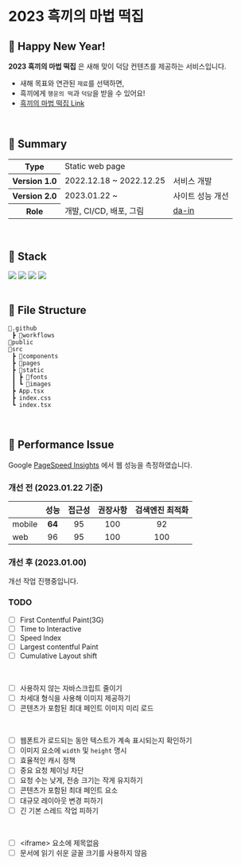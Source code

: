 # 2023 흑끼의 마법 떡집

## 🐰 Happy New Year!

**2023 흑끼의 마법 떡집** 은 새해 맞이 덕담 컨텐츠를 제공하는 서비스입니다.

- 새해 목표와 연관된 `재료`를 선택하면,
- 흑끼에게 `행운의 떡`과 `덕담`을 받을 수 있어요!
- [흑끼의 마법 떡집 Link](https://roundshoulder.github.io/black_rabbit/)

<br/>

## 🥕 Summary

<table>
  <tr>
    <th>Type</th>
    <td>Static web page</td>
    <td></td>
  </tr>
  <tr>
    <th>Version 1.0</th>
    <td>2022.12.18 ~ 2022.12.25</td>
    <td>서비스 개발</td>
  </tr>
  <tr>
    <th>Version 2.0</th>
    <td>2023.01.22 ~</td>
    <td>사이트 성능 개선</td>
  </tr>
  <tr>
    <th>Role</th>
    <td>개발, CI/CD, 배포, 그림</td>
    <td><a href='https://github.com/da-in'>da-in</a></td>
  </tr>
</table>

<br/>

## 🔧 Stack

<div>
  <img src="https://img.shields.io/badge/Typescript-3178C6?style=flat-square&logo=Typescript&logoColor=white">
  <img src="https://img.shields.io/badge/React-61DAFB?style=flat-square&logo=React&logoColor=black">
  <img src="https://img.shields.io/badge/👩‍🎤Emotion/css-D26AC2?style=flat-square&logoColor=white">
  <img src="https://img.shields.io/badge/Github Pages-222222?style=flat-square&logo=Github&logoColor=white">
</div>

<br/>

## 📖 File Structure

```
📂.github
 ┣ 📂workflows
📂public
📂src
 ┣ 📂components
 ┣ 📂pages
 ┣ 📂static
 ┃ ┣ 📂fonts
 ┃ ┗ 📂images
 ┣ App.tsx
 ┣ index.css
 ┗ index.tsx
```

<br/>

## 🚨 Performance Issue

Google [PageSpeed Insights](https://pagespeed.web.dev/) 에서 웹 성능을 측정하였습니다.

### 개선 전 (2023.01.22 기준)

<!-- prettier-ignore -->
||성능|접근성|권장사항|검색엔진 최적화|
|-|:-:|:-:|:-:|:-:|
|mobile|**64**|95|100|92|
|web|96|95|100|100|

### 개선 후 (2023.01.00)

개선 작업 진행중입니다.

### TODO

- [ ] First Contentful Paint(3G)
- [ ] Time to Interactive
- [ ] Speed Index
- [ ] Largest contentful Paint
- [ ] Cumulative Layout shift

<br/>

- [ ] 사용하지 않는 자바스크립트 줄이기
- [ ] 차세대 형식을 사용해 이미지 제공하기
- [ ] 콘텐츠가 포함된 최대 페인트 이미지 미리 로드

<br/>

- [ ] 웹폰트가 로드되는 동안 텍스트가 계속 표시되는지 확인하기
- [ ] 이미지 요소에 `width` 및 `height` 명시
- [ ] 효율적인 캐시 정책
- [ ] 중요 요청 체이닝 차단
- [ ] 요청 수는 낮게, 전송 크기는 작게 유지하기
- [ ] 콘텐츠가 포함된 최대 페인트 요소
- [ ] 대규모 레이아웃 변경 피하기
- [ ] 긴 기본 스레드 작업 피하기

<br/>

- [ ] \<iframe\> 요소에 제목없음
- [ ] 문서에 읽기 쉬운 글꼴 크기를 사용하지 않음
